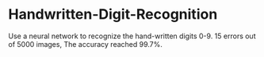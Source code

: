 # Handwritten-Digit-Recognition
Use a neural network to recognize the hand-written digits 0-9.
15 errors out of 5000 images, The accuracy reached 99.7%.
